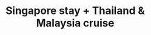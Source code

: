 ---
category: far-east-and-asia
title: Singapore stay + Thailand & Malaysia cruise
class: singapore-stay-thailand-malaysia-cruise
cruiseline: Royal Caribbean - Mariner of the Seas
special-info: Singapore Stay + Overnight Onboard in Phuket (Thailand)
price: 1299
nights: 11
cruise-url: http://www.planetcruise.co.uk/royal-caribbean-cruises/mariner-of-the-seas/10-january-2017/103944?utm_medium=referral&utm_source=secret-escapes&utm_campaign=website
---